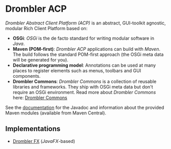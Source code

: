# Drombler ACP

*Drombler Abstract Client Platform (ACP)* is an abstract, GUI-toolkit agnostic, modular Rich Client Platform based on:

 * **OSGi**: *OSGi* is the de facto standard for writing modular software in *Java*.
 * **Maven (POM-first)**: *Drombler ACP* applications can build with *Maven*. The build follows the standard POM-first approach (the OSGi meta data will be generated for you).
 * **Declarative programming model**: Annotations can be used at many places to register elements such as menus, toolbars and GUI components.
 * **Drombler Commons**: *Drombler Commons* is a collection of reusable libraries and frameworks. They ship with OSGi meta data but don't require an OSGi environment. Read more about *Drombler Commons* here: [Drombler Commons](https://github.com/Drombler/drombler-commons)

See the [documentation](https://www.drombler.org/drombler-acp) for the Javadoc and information about the provided Maven modules (available from Maven Central).

## Implementations

 * [Drombler FX](https://github.com/Drombler/drombler-fx) (*JavaFX*-based)

